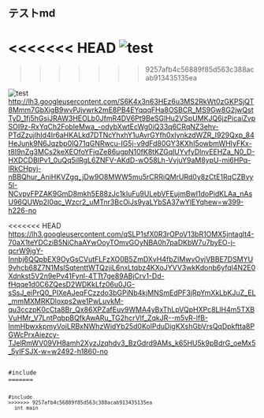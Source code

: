 ## テストmd

<script src="https://gist.github.com/KKimishima/84c0e7060143ad04c1dfdcf0f8ef695f.js"></script>
<<<<<<< HEAD
![test](https://lh3.googleusercontent.com/-r5ZpP6QqY17bUPaSIxQrLFqqP6nko8FcTfT3OrKer1gDrJITxB1oKpzOzNgFRDumDMAPlITgs4Ov6t-SOGjPaazu_9DNMwr6OaoNTBndUPITk6BKV2UwJH6ahD0EonKDr1qrKwPej3mO6hHdwuNJ4A3RL3l0y4pDayCZboHfpuqmSa795eAGdFaInnA0y1YcxtxfU2YkfZ3g0_y0C8-DpYmukavvqoTGvKRIit9jhoN5kApXQhBQhzfyVE4X75iKjtkI0CZm-6n0EKOIGLKr0bPuNLdehbLis5jcOpDLVT3T3EoL-zuKDDUdbD2E7Q5OBGbSosuvuMeeuSt3CldX3XksgY4_UEXQqL8zQIm1iqHCvP1M1n3gJhqpH8obd6UeuRtAEi_2FTvdaKSu0M0uW-fIxE-95GM2wGcxGgGKl4MuHIpJtuVIV44U3N9GTf3IJPSbIiQ8LgMfkr5Ceeew8qDmzlwosKX4AeT1hMf16w8Tibw9Q6BHWoftP-hj0ixU0pj7GNFM-OWnrL7t4VebDJR7-b8K0LWoO1xY-y9CVTjCnWkZrZnM5cZ4G9SCI5_eXQmP-b9NiQlxJWjbh2k40A1DqmvVO5LZSxb9UV2qp9lLnvq=w1106-h846-no)
=======
>>>>>>> 9257afb4c56889f85d563c388acab913435135ea

![test](http://lh3.googleusercontent.com/S6K4x3n63HEz6u3MS2RkWt0zGKPSjQT8Mmm7GbXigB9wvPJjvwrk2mE8PB4EYqqqFHa8OSBCR_MS9Gw8G2jwQstTyD_1fj5hGsiJRAW3HEOLb0JfmR4DV6Pt9BeSGlHu2VSpUMKJQ6jzPicaiZvpSOI9z-RxYqCh2FobleMwa_-odybXwtEcWg0iQ33q6CRqNZ3ehv-PTdZzujlhId4Ir6aHKALkd7DTNcYhxhY1uAvrGYfh0xIynkzdWZR_I929Qxp_84HeJunk9N6Jqzbp0lQ71qGNRwcu-IG5j-v9dFd80GY3KXhI5owbmWHIyFKx-t8I9nZg3MCs2keXEOfoYFjqZe86ugpN10fK8tKZGqlUYvfyDlnvEEHZa_N0_D-HXDCDBIPv1_0uQq5iIRgL6ZNFV-AKdD-wO58Lh-VvjuY9aM8ypU-mi6HPq-lRkCHpyj-nBBQhur_AniHKVZgq_jDw9O8MWW5mu5rCRRiQMrURd0y8zCtE1RqCZBvy5I-NCvpyFPZAK9GmD8mkh5E88zJc1kIuFu9ULebVFEujmBwI1doPidKLAa_nAsU96QUWp2I0qc_Wzcr2_uMTnr3BcOiJs9yaLYbSA37wYlEYqhew=w399-h226-no)
http://lh3.googleusercontent.com/S6K4x3n63HEz6u3MS2RkWt0zGKPSjQT8Mmm7GbXigB9wvPJjvwrk2mE8PB4EYqqqFHa8OSBCR_MS9Gw8G2jwQstTyD_1fj5hGsiJRAW3HEOLb0JfmR4DV6Pt9BeSGlHu2VSpUMKJQ6jzPicaiZvpSOI9z-RxYqCh2FobleMwa_-odybXwtEcWg0iQ33q6CRqNZ3ehv-PTdZzujlhId4Ir6aHKALkd7DTNcYhxhY1uAvrGYfh0xIynkzdWZR_I929Qxp_84HeJunk9N6Jqzbp0lQ71qGNRwcu-IG5j-v9dFd80GY3KXhI5owbmWHIyFKx-t8I9nZg3MCs2keXEOfoYFjqZe86ugpN10fK8tKZGqlUYvfyDlnvEEHZa_N0_D-HXDCDBIPv1_0uQq5iIRgL6ZNFV-AKdD-wO58Lh-VvjuY9aM8ypU-mi6HPq-lRkCHpyj-nBBQhur_AniHKVZgq_jDw9O8MWW5mu5rCRRiQMrURd0y8zCtE1RqCZBvy5I-NCvpyFPZAK9GmD8mkh5E88zJc1kIuFu9ULebVFEujmBwI1doPidKLAa_nAsU96QUWp2I0qc_Wzcr2_uMTnr3BcOiJs9yaLYbSA37wYlEYqhew=w399-h226-no

<<<<<<< HEAD
https://lh3.googleusercontent.com/qSLP1sfX0R3rOPoV13bR1OMX5jntaglt4-70aX1teYDCziB5NiChaAYwOoyTOmvGOyNBA0h7paDKbW7u7byEO-j-qcrW9jgY-Innbj6QQpbEX9OyGsCVutFLFzXO0B5ZmDXvH4fbZIMwvOvjVBBE7DSMYU9vhcb68Z7N1MslSqtenttWTQzjiL6nxLtqbz4KXoJYVV3wkKdonb6yfql4N2E0Xdnkst5V2n9ePv41Fynl-4TTt7ge89ABjCrv1-Dd-fHqqe1d0C6ZQesD2WDKkLfz06u0JG-sSsJ_eiPrQ0_PIXeAJeqFCzzdo3bGPiNb4kjMNSmEdPF3jRpYmXkLbKJuZ_EL_mmMXMRKDloxps2we1PwLuvkM-qu3cczpK0cCta8Br_Qx86XPZafEuv9WMA4yBxThLpVQpHXPc8LlH4m5TXBVuHMr_V7LntPqbpBQfkAwARu_TG2hcrVIf_ZqkJR--m5vR-lfB-InmHbwxkpmyVoiLRBxNWhzWidYb25d0KolPduDigKXshGbVrsQqDpkftta8PGWcPrxAiezcy-TJelRmWV09VH8amh2XyzJzqhdv3_BzGdrd9AMs_k65HU5k9pBdrG_oeMx5_5yIFSJX-w=w2492-h1860-no
<pre><code>
#include<stdio.h>
=======
<pre><code>
#include<stdio.h> 
>>>>>>> 9257afb4c56889f85d563c388acab913435135ea
  int main
</cede></pre>
